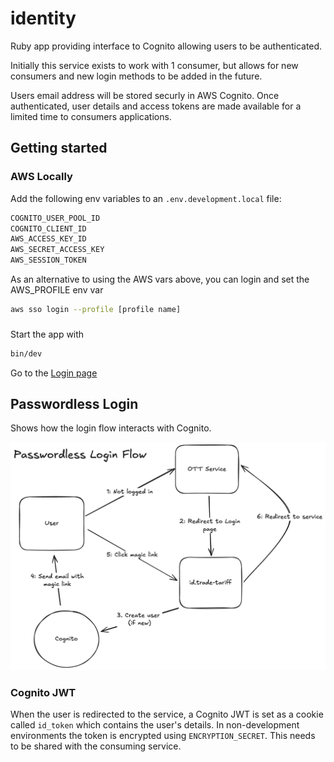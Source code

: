 # identity

Ruby app providing interface to Cognito allowing users to be authenticated.

Initially this service exists to work with 1 consumer,
but allows for new consumers and new login methods to be added in the future.

Users email address will be stored securly in AWS Cognito. Once authenticated,
user details and access tokens are made available for a limited time to
consumers applications.

## Getting started

### AWS Locally

Add the following env variables to an `.env.development.local` file:

``` sh
COGNITO_USER_POOL_ID
COGNITO_CLIENT_ID
AWS_ACCESS_KEY_ID
AWS_SECRET_ACCESS_KEY
AWS_SESSION_TOKEN
```

As an alternative to using the AWS vars above,
you can login and set the AWS_PROFILE env var

``` sh
aws sso login --profile [profile name]
```

###

Start the app with

``` sh
bin/dev
```

Go to the [Login page](http://localhost:3005/myott)

## Passwordless Login

Shows how the login flow interacts with Cognito.

![Diagram](docs/passwordless_login_flow.png)

### Cognito JWT

When the user is redirected to the service, a Cognito JWT is set as a cookie called `id_token` which
contains the user's details. In non-development environments the token is encrypted using `ENCRYPTION_SECRET`.
This needs to be shared with the consuming service.
